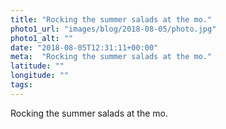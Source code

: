 ```yaml
---
title: "Rocking the summer salads at the mo."
photo1_url: "images/blog/2018-08-05/photo.jpg"
photo1_alt: ""
date: "2018-08-05T12:31:11+00:00"
meta:  "Rocking the summer salads at the mo."
latitude: ""
longitude: ""
tags:
---
```

Rocking the summer salads at the mo.
